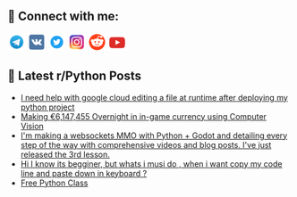 ## 🔎 Connect with me:
[<img src="https://github.com/bullbesh/bullbesh/blob/main/images/Telegram.png" width="32" height="32" />](https://t.me/bullbesh)
[<img src="https://github.com/bullbesh/bullbesh/blob/main/images/VK.png" width="32" height="32" />](https://vk.com/bullbesh)
[<img src="https://github.com/bullbesh/bullbesh/blob/main/images/Twitter.png" width="32" height="32" />](https://twitter.com/bullbesh1)
[<img src="https://github.com/bullbesh/bullbesh/blob/main/images/Instagram.png" width="32" height="32" />](https://www.instagram.com/bullbesh)
[<img src="https://github.com/bullbesh/bullbesh/blob/main/images/Reddit.png" width="32" height="32" />](https://www.reddit.com/user/bullbesh)
[<img src="https://github.com/bullbesh/bullbesh/blob/main/images/YouTube.png" width="32" height="32" />](https://www.youtube.com/channel/UCtfjRs6uzgq5mfm8S06WTcg)

## 📕 Latest r/Python Posts
<!-- BLOG-POST-LIST:START -->
- [I need help with google cloud editing a file at runtime after deploying my python project](https://www.reddit.com/r/Python/comments/z8r6vb/i_need_help_with_google_cloud_editing_a_file_at/)
- [Making €6,147,455 Overnight in in-game currency using Computer Vision](https://www.reddit.com/r/Python/comments/z8qstu/making_6147455_overnight_in_ingame_currency_using/)
- [I&#39;m making a websockets MMO with Python + Godot and detailing every step of the way with comprehensive videos and blog posts. I&#39;ve just released the 3rd lesson.](https://www.reddit.com/r/Python/comments/z8qimm/im_making_a_websockets_mmo_with_python_godot_and/)
- [Hi I know its begginer, but whats i musi do , when i want copy my code line and paste down in keyboard ?](https://www.reddit.com/r/Python/comments/z8qg78/hi_i_know_its_begginer_but_whats_i_musi_do_when_i/)
- [Free Python Class](https://www.reddit.com/r/Python/comments/z8pwia/free_python_class/)
<!-- BLOG-POST-LIST:END -->
